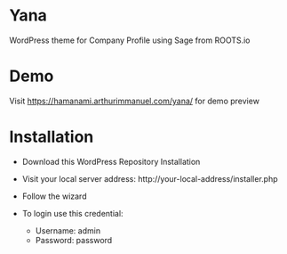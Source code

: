 # Yana
WordPress theme for Company Profile using Sage from ROOTS.io

# Demo
Visit https://hamanami.arthurimmanuel.com/yana/ for demo preview

# Installation
- Download this WordPress Repository Installation
- Visit your local server address: http://your-local-address/installer.php
- Follow the wizard
- To login use this credential:

    - Username: admin
    - Password: password
